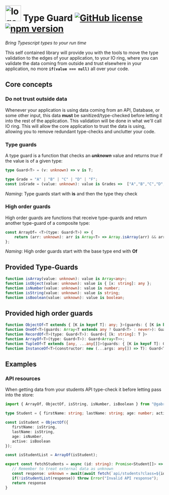 # <img width="50" alt="logo" src="https://raw.githubusercontent.com/gabrielurbina/type-guard/master/logo.svg"> Type Guard [![GitHub license](https://img.shields.io/npm/l/@gabrielurbina/type-guard?color=%232a7e7d&style=flat-square)](https://github.com/gabrielurbina/type-guard/blob/master/LICENSE) [![npm version](https://img.shields.io/npm/v/@gabrielurbina/type-guard?color=%232a7e7d&style=flat-square)](https://www.npmjs.com/package/@gabrielurbina/type-guard) 

_Bring Typescript types to your run time_

This self contained library will provide you with the tools to move the type validation to the edges of your application, to your IO ring, where you can validate the data coming from outside and trust elsewhere in your application, no more **`if(value === null)`** all over your code.

## Core concepts
### Do not trust outside data
Whenever your application is using data coming from an API, Database, or some other input, this data **must** be sanitized/type-checked before letting it into the rest of the application. This validation will be done in what we'll call IO ring.
This will allow the core application to trust the data is using, allowing you to remove redundant type-checks and unclutter your code.
### Type guards
A type guard is a function that checks an ***unknown*** value and returns *true* if the value is of a given type:
```typescript
type Guard<T> = (v: unknown) => v is T;
```
```typescript
type Grade = "A" | "B" | "C" | "D" | "F"; 
const isGrade = (value: unknown): value is Grades =>  ["A","B","C","D","F"].includes(value)
```
*Naming*: Type guards start with **is** and then the type they check 

### High order guards
High order guards are functions that receive type-guards and return another type-guard of a composite type:
```typescript
const ArrayOf= <T>(type: Guard<T>) => {
	return (arr: unknown): arr is Array<T> => Array.isArray(arr) && arr.every((v) => type(v));
};
```
*Naming*: High order guards start with the base type end with **Of**

## Provided Type-Guards

```typescript
function isArray(value: unknown): value is Array<any>;
function isObject(value: unknown): value is { [x: string]: any };
function isNumber(value: unknown): value is number;
function isString(value: unknown): value is string;
function isBoolean(value: unknown): value is boolean;
```
## Provided high order guards 

```typescript
function ObjectOf<T extends { [K in keyof T]: any; }>(guards: { [K in keyof T]: Guard<T[K]>; }): Guard<T>;
function OneOf<T>(guards: Array<T extends any ? Guard<T> : never>): Guard<T>;
function RecordOf<T>(type: Guard<T>): Guard<{ [k: string]: T }>
function ArrayOf<T>(type: Guard<T>): Guard<Array<T>>;
function TupleOf<T extends [any, ...any[]]>(guards: { [K in keyof T]: Guard<T[K]>; }): Guard<T>;
function InstanceOf<T>(constructor: new (...args: any[]) => T): Guard<T>;
```
## Examples
### API resources
When getting data from your students API type-check it before letting pass into the store:
 ```typescript
import { ArrayOf, ObjectOf, isString, isNumber, isBoolean } from "@gabrielurbina/type-guard";

type Student = { firstName: string; lastName: string; age: number; active: boolean };

const isStudent = ObjectOf({
	firstName: isString,
	lastName: isString,
	age: isNumber,
	active: isBoolean
});

const isStudentList = ArrayOf(isStudent);

export const fetchStudents = async (id: string): Promise<Student[]> => {
	// Remember to treat external data as unknown
	const response: unknown = await(await fetch(`api/students?class=${id}`)).json();
	if(!isStudentList(response)) throw Error("Invalid API response");
	return response
}
```

